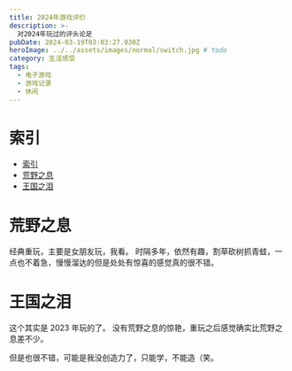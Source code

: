 ```yaml
---
title: 2024年游戏评价
description: >-
  对2024年玩过的评头论足
pubDate: 2024-03-19T03:03:27.030Z
heroImage: ../../assets/images/normal/switch.jpg # todo
category: 生活感受
tags:
  - 电子游戏
  - 游戏记录
  - 休闲
---
```


# 索引

- [索引](#索引)
- [荒野之息](#荒野之息)
- [王国之泪](#王国之泪)

# 荒野之息

经典重玩，主要是女朋友玩，我看。
时隔多年，依然有趣，割草砍树抓青蛙，一点也不着急，慢慢溜达的但是处处有惊喜的感觉真的很不错。

# 王国之泪

这个其实是 2023 年玩的了。 没有荒野之息的惊艳，重玩之后感觉确实比荒野之息差不少。

但是也很不错，可能是我没创造力了，只能学，不能造（笑。
